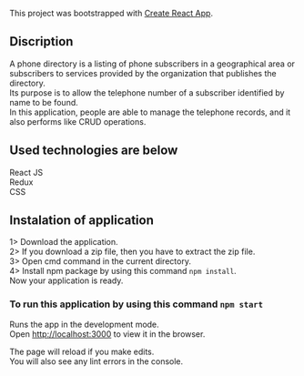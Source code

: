 This project was bootstrapped with [Create React App](https://github.com/facebook/create-react-app).

## Discription
A phone directory is a listing of phone subscribers in a geographical area or subscribers to services provided by the organization that publishes the directory. <br />
Its purpose is to allow the telephone number of a subscriber identified by name to be found. <br />
In this application, people are able to manage the telephone records, and it also performs like CRUD operations.

## Used technologies are below
React JS <br />
Redux <br />
CSS <br />

## Instalation of application
1> Download the application. <br />
2> If you download a zip file, then you have to extract the zip file. <br />
3> Open cmd command in the current directory. <br />
4> Install npm package by using this command `npm install`. <br />
Now your application is ready. <br />

### To run this application by using this command `npm start`

Runs the app in the development mode.<br />
Open [http://localhost:3000](http://localhost:3000) to view it in the browser.

The page will reload if you make edits.<br />
You will also see any lint errors in the console.